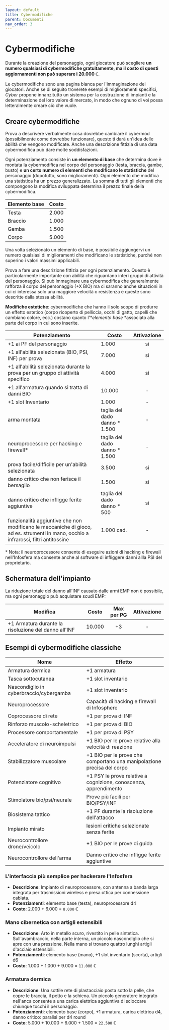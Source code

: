 ```yaml
---
layout: default
title: Cybermodifiche
parent: Documenti
nav_order: 3
---
```


# Cybermodifiche

Durante la creazione del personaggio, ogni giocatore può scegliere **un numero qualsiasi di cybermodifiche gratuitamente, ma il costo di questi aggiornamenti non può superare i 20.000 ℂ**.

Le cybermodifiche sono una pagina bianca per l'immaginazione dei giocatori. Anche se di seguito troverete esempi di miglioramenti specifici, *Cyber* propone innanzitutto un sistema per la costruzione di impianti e la determinazione del loro valore di mercato, in modo che ognuno di voi possa letteralmente creare ciò che vuole.

## Creare cybermodifiche

Prova a descrivere verbalmente cosa dovrebbe cambiare il cybermod (possibilmente come dovrebbe funzionare), questo ti darà un'idea delle abilità che vengono modificate. Anche una descrizione fittizia di una data cybermodifica può dare molte soddisfazioni.

Ogni potenziamento consiste in **un elemento di base** che determina dove è montata la cybermodifica nel corpo del personaggio (testa, braccia, gambe, busto) e **un certo numero di elementi che modificano le statistiche** del personaggio (dopotutto, sono miglioramenti). Ogni elemento che modifica una statistica ha un prezzo generalizzato. La somma di tutti gli elementi che compongono la modifica sviluppata determina il prezzo finale della cybermodifica.

| Elemento base | Costo |
| ------------- |:-----:|
| Testa         | 2.000 |
| Braccio       | 1.000 |
| Gamba         | 1.500 |
| Corpo         | 5.000 |

Una volta selezionato un elemento di base, è possibile aggiungervi un numero qualsiasi di miglioramenti che modificano le statistiche, purché non superino i valori massimi applicabili.

Prova a fare una descrizione fittizia per ogni potenziamento. Questo è particolarmente importante con abilità che riguardano interi gruppi di attività del personaggio. Si può immaginare una cybermodifica che generalmente rafforza il corpo del personaggio (+X BIO) ma ci saranno anche situazioni in cui ci interessa solo una maggiore velocità o resistenza e queste sono descritte dalla stessa abilità.

**Modifiche estetiche**: cybermodifiche che hanno il solo scopo di produrre un effetto estetico (corpo ricoperto di pelliccia, occhi di gatto, capelli che cambiano colore, ecc.) costano quanto l'**elemento base* *associato alla parte del corpo in cui sono inserite.

| Potenziamento                                                                                                           | Costo                      | Attivazione |
| --------------------------------------------------------------------------------------------------------------------- | -------------------------- | :--------: |
| +1 ai PF del personaggio                                                                                                | 1.000                      |    sì     |
| +1 all'abilità selezionata (BIO, PSI, INF) per prova                                                                     | 7.000                      |    sì     |
| +1 all'abilità selezionata durante la prova per un gruppo di attività specifico                                                 | 4.000                      |    sì     |
| +1 all'armatura quando si tratta di danni BIO                                                                              | 10.000                     |     -      |
| +1 slot Inventario                                                                                                    | 1.000                      |     -      |
| arma montata                                                                                                        | taglia del dado danno * 1.500 |     -      |
| neuroprocessore per hacking e firewall\*                                                                              | taglia del dado danno * 1.500 |     -      |
| prova facile/difficile per un'abilità selezionata                                                                                    | 3.500                       | sì |
| danno critico che non ferisce il bersaglio                                                                                           | 1.500                       | sì |
| danno critico che infligge ferite aggiuntive                                                                                         | taglia del dado danno * 500 | sì |
| funzionalità aggiuntive che non modificano le meccaniche di gioco, ad es. strumenti in mano, occhio a infrarossi, filtri antitossine | 1.000    cad.               | -  |

\* Nota: il neuroprocessore consente di eseguire azioni di hacking e firewall nell'Infosfera ma consente anche al software di infliggere danni allla PSI del proprietario.

## Schermatura dell'impianto

La riduzione totale del danno all'INF causato dalle armi EMP non è possibile, ma ogni personaggio può acquistare scudi EMP:

| Modifica                                             | Costo  | Max per PG | Attivazione |
| ---------------------------------------------------- | ------ |:----------:|:-----------:|
| +1 Armatura durante la risoluzione del danno all'INF | 10.000 |     +3     |      -      |

## Esempi di cybermodifiche classiche

| Nome                                    | Effetto                                                                 |
| --------------------------------------- | ----------------------------------------------------------------------- |
| Armatura dermica                        | +1  armatura                                                            |
| Tasca sottocutanea                      | +1 slot inventario                                                      |
| Nascondiglio in cyberbraccio/cybergamba | +1 slot inventario                                                      |
| Neuroprocessore                         | Capacità di hacking e firewall di Infosphere                            |
| Coprocessore di rete                    | +1  per prova di INF                                                    |
| Rinforzo muscolo-scheletrico            | +1  per prova di BIO                                                    |
| Processore comportamentale              | +1  per prova di PSY                                                    |
| Acceleratore di neuroimpulsi            | +1  BIO per le prove relative alla velocità di reazione                 |
| Stabilizzatore muscolare                | +1  BIO per le prove che comportano una manipolazione precisa del corpo |
| Potenziatore cognitivo                  | +1  PSY le prove relative a cognizione, conoscenza, apprendimento       |
| Stimolatore bio/psi/neurale             | Prove più facili per BIO/PSY/INF                                        |
| Biosistema tattico                      | +1 PF durante la risoluzione dell'attacco                               |
| Impianto mirato                         | lesioni critiche selezionate senza ferite                               |
| Neurocontrollore drone/veicolo          | +1 BIO per le prove di guida                                            |
| Neurocontrollore dell'arma              | Danno critico che infligge ferite aggiuntive                            |


### L'interfaccia più semplice per hackerare l'Infosfera

- **Descrizione**: Impianto di neuroprocessore, con antenna a banda larga integrata per trasmissioni wireless e presa ottica per connessione cablata.
- **Potenziamenti**: elemento base (testa), neuroprocessore d4
- **Costo**: 2.000 + 6.000 = `8.000` ℂ

### Mano cibernetica con artigli estensibili

- **Descrizione**: Arto in metallo scuro, rivestito in pelle sintetica. Sull'avambraccio, nella parte interna, un piccolo nascondiglio che si apre con una pressione. Nella mano si trovano quattro lunghi artigli d'acciaio estensibili.
- **Potenziamenti**: elemento base (mano), +1 slot inventario (scorta), artigli d6
- **Costo**: 1.000 + 1.000 + 9.000 = `11.000` ℂ

### Armatura dermica

- **Descrizione**: Una sottile rete di plastacciaio posta sotto la pelle, che copre le braccia, il petto e la schiena. Un piccolo generatore integrato nell'anca consente a una carica elettrica aggiuntiva di scioccare chiunque tocchi il personaggio.
- **Potenziamenti**: elemento base (corpo), +1 armatura, carica elettrica d4, danno critico: paralisi per d4 round
- **Costo**: 5.000 + 10.000 + 6.000 + 1.500 = `22.500` ℂ
